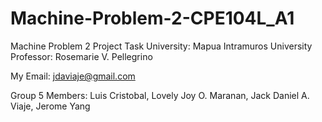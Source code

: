 # Machine-Problem-2-CPE104L_A1
Machine Problem 2 Project Task
University: Mapua Intramuros University
Professor: Rosemarie V. Pellegrino

My Email: jdaviaje@gmail.com

Group 5
Members: Luis Cristobal, Lovely Joy O. Maranan, Jack Daniel A. Viaje, Jerome Yang
